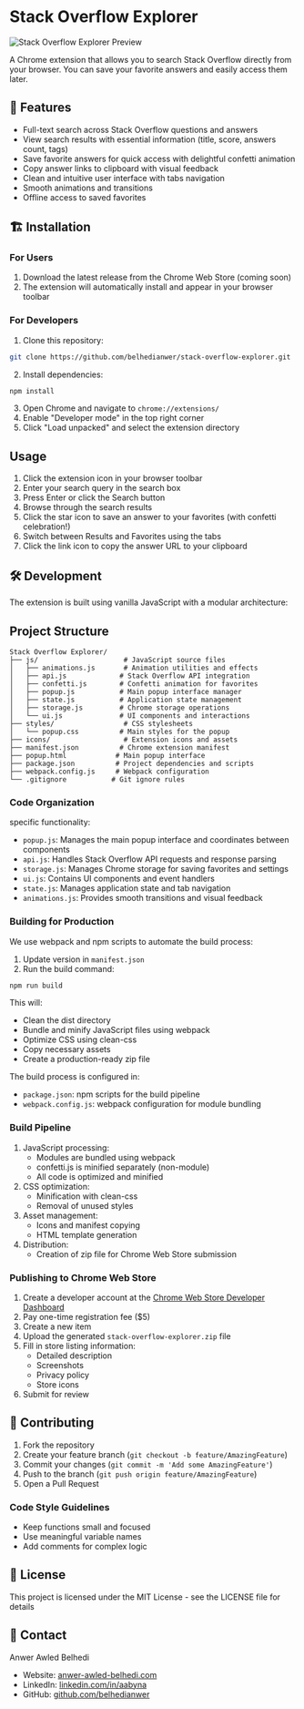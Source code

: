 # Stack Overflow Explorer

![Stack Overflow Explorer Preview](https://i.imgur.com/nW8wGF2.png)

A Chrome extension that allows you to search Stack Overflow directly from your browser. You can save your favorite answers and easily access them later.

## 🚀 Features

- Full-text search across Stack Overflow questions and answers
- View search results with essential information (title, score, answers count, tags)
- Save favorite answers for quick access with delightful confetti animation
- Copy answer links to clipboard with visual feedback
- Clean and intuitive user interface with tabs navigation
- Smooth animations and transitions
- Offline access to saved favorites

## 🏗️ Installation

### For Users
1. Download the latest release from the Chrome Web Store (coming soon)
2. The extension will automatically install and appear in your browser toolbar

### For Developers
1. Clone this repository:
```bash
git clone https://github.com/belhedianwer/stack-overflow-explorer.git
```

2. Install dependencies:
```bash
npm install
```

3. Open Chrome and navigate to `chrome://extensions/`
4. Enable "Developer mode" in the top right corner
5. Click "Load unpacked" and select the extension directory

## Usage

1. Click the extension icon in your browser toolbar
2. Enter your search query in the search box
3. Press Enter or click the Search button
4. Browse through the search results
5. Click the star icon to save an answer to your favorites (with confetti celebration!)
6. Switch between Results and Favorites using the tabs
7. Click the link icon to copy the answer URL to your clipboard

## 🛠️ Development

The extension is built using vanilla JavaScript with a modular architecture:

## Project Structure

```
Stack Overflow Explorer/
├── js/                     # JavaScript source files
│   ├── animations.js       # Animation utilities and effects
│   ├── api.js             # Stack Overflow API integration
│   ├── confetti.js        # Confetti animation for favorites
│   ├── popup.js           # Main popup interface manager
│   ├── state.js           # Application state management
│   ├── storage.js         # Chrome storage operations
│   └── ui.js              # UI components and interactions
├── styles/                 # CSS stylesheets
│   └── popup.css          # Main styles for the popup
├── icons/                  # Extension icons and assets
├── manifest.json          # Chrome extension manifest
├── popup.html            # Main popup interface
├── package.json          # Project dependencies and scripts
├── webpack.config.js     # Webpack configuration
└── .gitignore           # Git ignore rules
```

### Code Organization

specific functionality:
  - `popup.js`: Manages the main popup interface and coordinates between components
  - `api.js`: Handles Stack Overflow API requests and response parsing
  - `storage.js`: Manages Chrome storage for saving favorites and settings
  - `ui.js`: Contains UI components and event handlers
  - `state.js`: Manages application state and tab navigation
  - `animations.js`: Provides smooth transitions and visual feedback

### Building for Production

We use webpack and npm scripts to automate the build process:

1. Update version in `manifest.json`
2. Run the build command:
```bash
npm run build
```

This will:
- Clean the dist directory
- Bundle and minify JavaScript files using webpack
- Optimize CSS using clean-css
- Copy necessary assets
- Create a production-ready zip file

The build process is configured in:
- `package.json`: npm scripts for the build pipeline
- `webpack.config.js`: webpack configuration for module bundling

### Build Pipeline
1. JavaScript processing:
   - Modules are bundled using webpack
   - confetti.js is minified separately (non-module)
   - All code is optimized and minified
2. CSS optimization:
   - Minification with clean-css
   - Removal of unused styles
3. Asset management:
   - Icons and manifest copying
   - HTML template generation
4. Distribution:
   - Creation of zip file for Chrome Web Store submission

### Publishing to Chrome Web Store

1. Create a developer account at the [Chrome Web Store Developer Dashboard](https://chrome.google.com/webstore/devconsole/)
2. Pay one-time registration fee ($5)
3. Create a new item
4. Upload the generated `stack-overflow-explorer.zip` file
5. Fill in store listing information:
   - Detailed description
   - Screenshots
   - Privacy policy
   - Store icons
6. Submit for review

## 🤝 Contributing

1. Fork the repository
2. Create your feature branch (`git checkout -b feature/AmazingFeature`)
3. Commit your changes (`git commit -m 'Add some AmazingFeature'`)
4. Push to the branch (`git push origin feature/AmazingFeature`)
5. Open a Pull Request

### Code Style Guidelines
- Keep functions small and focused
- Use meaningful variable names
- Add comments for complex logic

## 📝 License

This project is licensed under the MIT License - see the LICENSE file for details

## 📧 Contact

Anwer Awled Belhedi

- Website: [anwer-awled-belhedi.com](https://anwer-awled-belhedi.com)
- LinkedIn: [linkedin.com/in/aabyna](https://www.linkedin.com/in/aabyna)
- GitHub: [github.com/belhedianwer](https://github.com/belhedianwer)